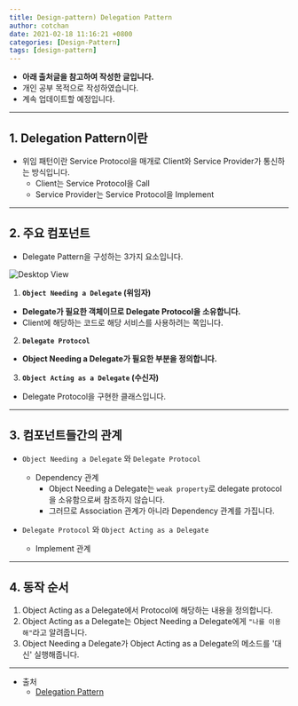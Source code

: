 ```yaml
---
title: Design-pattern) Delegation Pattern
author: cotchan
date: 2021-02-18 11:16:21 +0800
categories: [Design-Pattern]
tags: [design-pattern]
---
```


+ **아래 출처글을 참고하여 작성한 글입니다.**
+ 개인 공부 목적으로 작성하였습니다.
+ 계속 업데이트할 예정입니다.

---

## 1. Delegation Pattern이란

+ 위임 패턴이란 Service Protocol을 매개로 Client와 Service Provider가 통신하는 방식입니다.
  + Client는 Service Protocol을 Call
  + Service Provider는 Service Protocol을 Implement

---

## 2. 주요 컴포넌트 

+ Delegate Pattern을 구성하는 3가지 요소입니다.

![Desktop View](/assets/img/post/jpa/design-pattern/2021-02-18-delegate-01.png)

1. **`Object Needing a Delegate` (위임자)**
  + **Delegate가 필요한 객체이므로 Delegate Protocol을 소유합니다.**
  + Client에 해당하는 코드로 해당 서비스를 사용하려는 쪽입니다.
2. **`Delegate Protocol`**
  + **Object Needing a Delegate가 필요한 부분을 정의합니다.**
3. **`Object Acting as a Delegate` (수신자)**
  + Delegate Protocol을 구현한 클래스입니다.

---

## 3. 컴포넌트들간의 관계

+ `Object Needing a Delegate` 와 `Delegate Protocol`
  + Dependency 관계
    + Object Needing a Delegate는 `weak property`로 delegate protocol을 소유함으로써 참조하지 않습니다.
    + 그러므로 Association 관계가 아니라 Dependency 관계를 가집니다.

+ `Delegate Protocol` 와 `Object Acting as a Delegate` 
  + Implement 관계

---

## 4. 동작 순서

1. Object Acting as a Delegate에서 Protocol에 해당하는 내용을 정의합니다.
2. Object Acting as a Delegate는 Object Needing a Delegate에게 `"나를 이용해"`라고 알려줍니다.
3. Object Needing a Delegate가 Object Acting as a Delegate의 메소드를 '대신' 실행해줍니다.
 
---

+ 출처
    + [Delegation Pattern](https://brunch.co.kr/@yoonms/20)
